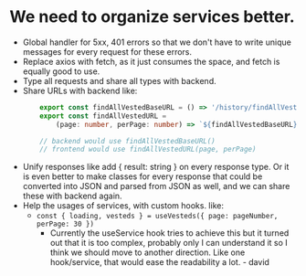 # We need to organize services better.

- Global handler for 5xx, 401 errors so that we don't have to write unique messages for every request for these errors.
- Replace axios with fetch, as it just consumes the space, and fetch is equally good to use.
- Type all requests and share all types with backend.
- Share URLs with backend like:
    ```ts
        export const findAllVestedBaseURL = () => '/history/findAllVested/';
        export const findAllVestedURL =
            (page: number, perPage: number) => `${findAllVestedBaseURL}?page=${page}&perPage=${perPage}`

        // backend would use findAllVestedBaseURL()
        // frontend would use findAllVestedURL(page, perPage)
    ```
- Unify responses like add { result: string } on every response type. Or it is even better to make classes for every response that could be converted into JSON and parsed from JSON as well, and we can share these with backend again.
- Help the usages of services, with custom hooks. like:
     - `const { loading, vesteds } = useVesteds({ page: pageNumber, perPage: 30 })`
       - Currently the useService hook tries to achieve this but it turned out that it is too complex, probably only I can understand it so I think we should move to another direction. Like one hook/service, that would ease the readability a lot. - david